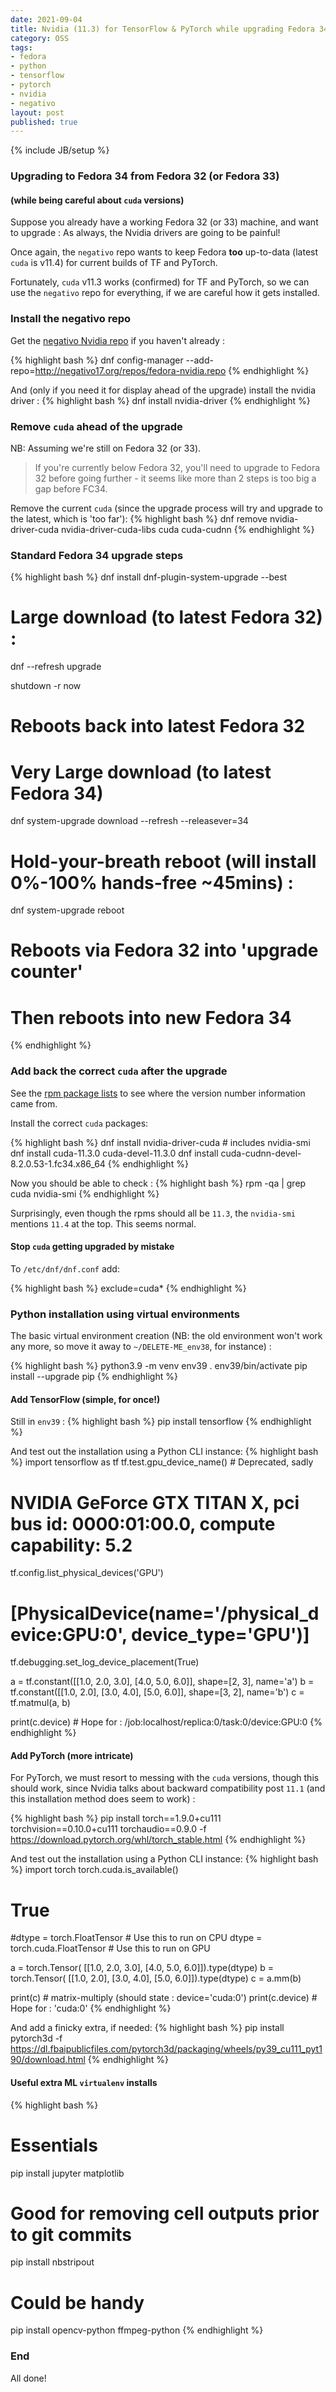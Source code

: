 ```yaml
---
date: 2021-09-04
title: Nvidia (11.3) for TensorFlow & PyTorch while upgrading Fedora 34
category: OSS
tags:
- fedora
- python
- tensorflow
- pytorch
- nvidia
- negativo
layout: post
published: true
---
```

{% include JB/setup %}

### Upgrading to Fedora 34 from Fedora 32 (or Fedora 33)
####  (while being careful about `cuda` versions)

Suppose you already have a working Fedora 32 (or 33) machine, and want to upgrade : 
As always, the Nvidia drivers are going to be painful!

Once again, the `negativo` repo wants to keep Fedora __too__ up-to-data 
(latest `cuda` is v11.4) for current builds of TF and PyTorch.

Fortunately, `cuda` v11.3 works (confirmed) for TF and PyTorch, 
so we can use the `negativo` repo for everything, if we are careful how it gets installed.


### Install the negativo repo

Get the [negativo Nvidia repo](http://negativo17.org/nvidia-driver/) if you haven't already :

{% highlight bash %}
dnf config-manager --add-repo=http://negativo17.org/repos/fedora-nvidia.repo
{% endhighlight %}

And (only if you need it for display ahead of the upgrade) install the nvidia driver : 
{% highlight bash %}
dnf install nvidia-driver
{% endhighlight %}


### Remove `cuda` ahead of the upgrade

NB:  Assuming we're still on Fedora 32 (or 33).

>   If you're currently below Fedora 32, you'll need to upgrade to Fedora 32 before going further - 
>   it seems like more than 2 steps is too big a gap before FC34.

Remove the current `cuda` (since the upgrade process will try and upgrade to the latest, which is 'too far'):
{% highlight bash %}
dnf remove nvidia-driver-cuda nvidia-driver-cuda-libs cuda cuda-cudnn
{% endhighlight %}


### Standard Fedora 34 upgrade steps

{% highlight bash %}
dnf install dnf-plugin-system-upgrade --best 

# Large download (to latest Fedora 32) : 
dnf --refresh upgrade 

shutdown -r now
# Reboots back into latest Fedora 32

# Very Large download (to latest Fedora 34)
dnf system-upgrade download --refresh --releasever=34  

# Hold-your-breath reboot (will install 0%-100% hands-free ~45mins) :
dnf system-upgrade reboot

# Reboots via Fedora 32 into 'upgrade counter'
# Then reboots into new Fedora 34
{% endhighlight %}


### Add back the correct `cuda` after the upgrade

See the [rpm package lists](https://negativo17.org/repos/multimedia/fedora-34/x86_64/) 
to see where the version number information came from.

Install the correct `cuda` packages:

{% highlight bash %}
dnf install nvidia-driver-cuda  # includes nvidia-smi
dnf install cuda-11.3.0 cuda-devel-11.3.0
dnf install cuda-cudnn-devel-8.2.0.53-1.fc34.x86_64
{% endhighlight %}

Now you should be able to check :
{% highlight bash %}
rpm -qa | grep cuda
nvidia-smi
{% endhighlight %}

Surprisingly, even though the rpms should all be `11.3`, the `nvidia-smi` mentions `11.4` at the top.  This seems normal.


#### Stop `cuda` getting upgraded by mistake

To `/etc/dnf/dnf.conf` add:

{% highlight bash %}
exclude=cuda*
{% endhighlight %}



### Python installation using virtual environments

The basic virtual environment creation (NB: the old environment won't work any more, 
so move it away to `~/DELETE-ME_env38`, for instance) :

{% highlight bash %}
python3.9 -m venv env39
. env39/bin/activate
pip install --upgrade pip
{% endhighlight %}


#### Add TensorFlow (simple, for once!)

Still in `env39` : 
{% highlight bash %}
pip install tensorflow
{% endhighlight %}

And test out the installation using a Python CLI instance:
{% highlight bash %}
import tensorflow as tf
tf.test.gpu_device_name() # Deprecated, sadly
#  NVIDIA GeForce GTX TITAN X, pci bus id: 0000:01:00.0, compute capability: 5.2

tf.config.list_physical_devices('GPU')
#  [PhysicalDevice(name='/physical_device:GPU:0', device_type='GPU')]

tf.debugging.set_log_device_placement(True)

a = tf.constant([[1.0, 2.0, 3.0], [4.0, 5.0, 6.0]], shape=[2, 3], name='a')
b = tf.constant([[1.0, 2.0], [3.0, 4.0], [5.0, 6.0]], shape=[3, 2], name='b')
c = tf.matmul(a, b)

print(c.device)  # Hope for : /job:localhost/replica:0/task:0/device:GPU:0
{% endhighlight %}


#### Add PyTorch (more intricate)

For PyTorch, we must resort to messing with the `cuda` versions, 
though this should work, since Nvidia talks about backward compatibility post `11.1`
(and this installation method does seem to work) :

{% highlight bash %}
pip install torch==1.9.0+cu111 torchvision==0.10.0+cu111 torchaudio==0.9.0 -f https://download.pytorch.org/whl/torch_stable.html
{% endhighlight %}

And test out the installation using a Python CLI instance:
{% highlight bash %}
import torch
torch.cuda.is_available()
#  True

#dtype = torch.FloatTensor  # Use this to run on CPU
dtype = torch.cuda.FloatTensor # Use this to run on GPU

a = torch.Tensor( [[1.0, 2.0, 3.0], [4.0, 5.0, 6.0]]).type(dtype)
b = torch.Tensor( [[1.0, 2.0], [3.0, 4.0], [5.0, 6.0]]).type(dtype)
c = a.mm(b)

print(c)  # matrix-multiply (should state : device='cuda:0')
print(c.device)  # Hope for : 'cuda:0'
{% endhighlight %}


And add a finicky extra, if needed:
{% highlight bash %}
pip install pytorch3d -f https://dl.fbaipublicfiles.com/pytorch3d/packaging/wheels/py39_cu111_pyt190/download.html
{% endhighlight %}


#### Useful extra ML `virtualenv` installs 

{% highlight bash %}
# Essentials
pip install jupyter matplotlib 

# Good for removing cell outputs prior to git commits
pip install nbstripout 

# Could be handy
pip install opencv-python ffmpeg-python
{% endhighlight %}



### End

All done!

